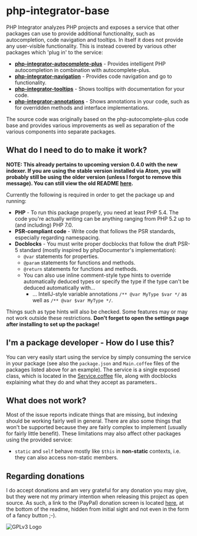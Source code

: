 # php-integrator-base

PHP Integrator analyzes PHP projects and exposes a service that other packages can use to provide additional functionality, such as autocompletion, code navigation and tooltips. In itself it does
not provide any user-visible functionality. This is instead covered by various other packages which
'plug in' to the service:
  * **[php-integrator-autocomplete-plus](https://github.com/Gert-dev/php-integrator-autocomplete-plus)** - Provides intelligent PHP autocompletion in combination with autocomplete-plus.
  * **[php-integrator-navigation](https://github.com/Gert-dev/php-integrator-navigation)** - Provides code navigation and go to functionality.
  * **[php-integrator-tooltips](https://github.com/Gert-dev/php-integrator-tooltips)** - Shows tooltips with documentation for your code.
  * **[php-integrator-annotations](https://github.com/Gert-dev/php-integrator-annotations)** - Shows annotations in your code, such as for overridden methods and interface implementations.

The source code was originally based on the php-autocomplete-plus code base and provides various
improvements as well as separation of the various components into separate packages.

## What do I need to do to make it work?
**NOTE: This already pertains to upcoming version 0.4.0 with the new indexer. If you are using the stable version installed via Atom, you will probably still be using the older version (unless I forgot to remove this message). You can still view the old README [here](https://github.com/Gert-dev/php-integrator-base/blob/66263e35d691bba8cc8572b1144152b131ae48f0/README.md).**

Currently the following is required in order to get the package up and running:
  * **PHP** - To run this package properly, you need at least PHP 5.4. The code you're actually writing can be anything ranging from PHP 5.2 up to (and including) PHP 7.0.
  * **PSR-compliant code** - Write code that follows the PSR standards, especially regarding namespacing.
  * **Docblocks** - You must write proper docblocks that follow the draft PSR-5 standard (mostly inspired by phpDocumentor's implementation):
    * `@var` statements for properties.
    * `@param` statements for functions and methods.
    * `@return` statements for functions and methods.
    * You can also use inline comment-style type hints to override automatically deduced types or specify the type if the type can't be deduced automatically with...
      * ... IntellJ-style variable annotations `/** @var MyType $var */` as well as `/** @var $var MyType */`.

Things such as type hints will also be checked. Some features may or may not work outside these restrictions. **Don't forget to open the settings page after installing to set up the package!**

## I'm a package developer - How do I use this?
You can very easily start using the service by simply consuming the service in your package (see also the `package.json` and `Main.coffee` files of the packages listed above for an example). The service is a single exposed class, which is located in the [Service.coffee](https://github.com/Gert-dev/php-integrator-base/blob/master/lib/Service.coffee) file, along with docblocks explaining what they do and what they accept as parameters..

## What does not work?
Most of the issue reports indicate things that are missing, but indexing should be working fairly well in general. There are also some things that won't be supported because they are fairly complex to implement (usually for fairly little benefit). These limitations may also affect other packages using the provided service:

* `static` and `self` behave mostly like `$this` in **non-static** contexts, i.e. they can also access non-static members.

## Regarding donations
I do accept donations and am very grateful for any donation you may give, but they were not my primary intention when releasing this project as open source. As such, a link to the (PayPal) donation screen is located [here](https://www.paypal.com/cgi-bin/webscr?cmd=_s-xclick&hosted_button_id=YKTNLZCRHMRTJ), at the bottom of the readme, hidden from initial sight and not even in the form of a fancy button ;-).

![GPLv3 Logo](http://gplv3.fsf.org/gplv3-127x51.png)
